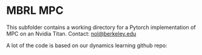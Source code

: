 # MBRL MPC
This subfolder contains a working directory for a Pytorch implementation of MPC on an Nvidia Titan.
Contact: [nol@berkeley.edu](mailto:nol@berkeley.edu)

A lot of the code is based on our dynamics learning github repo:
